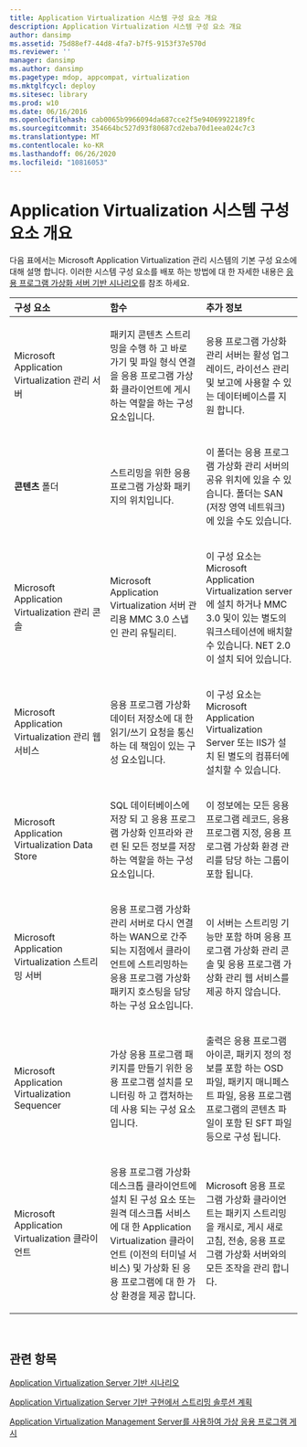 ```yaml
---
title: Application Virtualization 시스템 구성 요소 개요
description: Application Virtualization 시스템 구성 요소 개요
author: dansimp
ms.assetid: 75d88ef7-44d8-4fa7-b7f5-9153f37e570d
ms.reviewer: ''
manager: dansimp
ms.author: dansimp
ms.pagetype: mdop, appcompat, virtualization
ms.mktglfcycl: deploy
ms.sitesec: library
ms.prod: w10
ms.date: 06/16/2016
ms.openlocfilehash: cab0065b9966094da687cce2f5e94069922189fc
ms.sourcegitcommit: 354664bc527d93f80687cd2eba70d1eea024c7c3
ms.translationtype: MT
ms.contentlocale: ko-KR
ms.lasthandoff: 06/26/2020
ms.locfileid: "10816053"
---
```

# Application Virtualization 시스템 구성 요소 개요


다음 표에서는 Microsoft Application Virtualization 관리 시스템의 기본 구성 요소에 대해 설명 합니다. 이러한 시스템 구성 요소를 배포 하는 방법에 대 한 자세한 내용은 [응용 프로그램 가상화 서버 기반 시나리오](application-virtualization-server-based-scenario.md)를 참조 하세요.

<table>
<colgroup>
<col width="33%" />
<col width="33%" />
<col width="33%" />
</colgroup>
<thead>
<tr class="header">
<th align="left">구성 요소</th>
<th align="left">함수</th>
<th align="left">추가 정보</th>
</tr>
</thead>
<tbody>
<tr class="odd">
<td align="left"><p>Microsoft Application Virtualization 관리 서버</p></td>
<td align="left"><p>패키지 콘텐츠 스트리밍을 수행 하 고 바로 가기 및 파일 형식 연결을 응용 프로그램 가상화 클라이언트에 게시 하는 역할을 하는 구성 요소입니다.</p></td>
<td align="left"><p>응용 프로그램 가상화 관리 서버는 활성 업그레이드, 라이선스 관리 및 보고에 사용할 수 있는 데이터베이스를 지원 합니다.</p></td>
</tr>
<tr class="even">
<td align="left"><p><strong>콘텐츠 </strong> 폴더</p></td>
<td align="left"><p>스트리밍을 위한 응용 프로그램 가상화 패키지의 위치입니다.</p></td>
<td align="left"><p>이 폴더는 응용 프로그램 가상화 관리 서버의 공유 위치에 있을 수 있습니다. 폴더는 SAN (저장 영역 네트워크)에 있을 수도 있습니다.</p></td>
</tr>
<tr class="odd">
<td align="left"><p>Microsoft Application Virtualization 관리 콘솔</p></td>
<td align="left"><p>Microsoft Application Virtualization 서버 관리용 MMC 3.0 스냅인 관리 유틸리티.</p></td>
<td align="left"><p>이 구성 요소는 Microsoft Application Virtualization server에 설치 하거나 MMC 3.0 및이 있는 별도의 워크스테이션에 배치할 수 있습니다. NET 2.0이 설치 되어 있습니다.</p></td>
</tr>
<tr class="even">
<td align="left"><p>Microsoft Application Virtualization 관리 웹 서비스</p></td>
<td align="left"><p>응용 프로그램 가상화 데이터 저장소에 대 한 읽기/쓰기 요청을 통신 하는 데 책임이 있는 구성 요소입니다.</p></td>
<td align="left"><p>이 구성 요소는 Microsoft Application Virtualization Server 또는 IIS가 설치 된 별도의 컴퓨터에 설치할 수 있습니다.</p></td>
</tr>
<tr class="odd">
<td align="left"><p>Microsoft Application Virtualization Data Store</p></td>
<td align="left"><p>SQL 데이터베이스에 저장 되 고 응용 프로그램 가상화 인프라와 관련 된 모든 정보를 저장 하는 역할을 하는 구성 요소입니다.</p></td>
<td align="left"><p>이 정보에는 모든 응용 프로그램 레코드, 응용 프로그램 지정, 응용 프로그램 가상화 환경 관리를 담당 하는 그룹이 포함 됩니다.</p></td>
</tr>
<tr class="even">
<td align="left"><p>Microsoft Application Virtualization 스트리밍 서버</p></td>
<td align="left"><p>응용 프로그램 가상화 관리 서버로 다시 연결 하는 WAN으로 간주 되는 지점에서 클라이언트에 스트리밍하는 응용 프로그램 가상화 패키지 호스팅을 담당 하는 구성 요소입니다.</p></td>
<td align="left"><p>이 서버는 스트리밍 기능만 포함 하며 응용 프로그램 가상화 관리 콘솔 및 응용 프로그램 가상화 관리 웹 서비스를 제공 하지 않습니다.</p></td>
</tr>
<tr class="odd">
<td align="left"><p>Microsoft Application Virtualization Sequencer</p></td>
<td align="left"><p>가상 응용 프로그램 패키지를 만들기 위한 응용 프로그램 설치를 모니터링 하 고 캡처하는 데 사용 되는 구성 요소입니다.</p></td>
<td align="left"><p>출력은 응용 프로그램 아이콘, 패키지 정의 정보를 포함 하는 OSD 파일, 패키지 매니페스트 파일, 응용 프로그램 프로그램의 콘텐츠 파일이 포함 된 SFT 파일 등으로 구성 됩니다.</p></td>
</tr>
<tr class="even">
<td align="left"><p>Microsoft Application Virtualization 클라이언트</p></td>
<td align="left"><p>응용 프로그램 가상화 데스크톱 클라이언트에 설치 된 구성 요소 또는 원격 데스크톱 서비스에 대 한 Application Virtualization 클라이언트 (이전의 터미널 서비스) 및 가상화 된 응용 프로그램에 대 한 가상 환경을 제공 합니다.</p></td>
<td align="left"><p>Microsoft 응용 프로그램 가상화 클라이언트는 패키지 스트리밍을 캐시로, 게시 새로 고침, 전송, 응용 프로그램 가상화 서버와의 모든 조작을 관리 합니다.</p></td>
</tr>
</tbody>
</table>

 

## 관련 항목


[Application Virtualization Server 기반 시나리오](application-virtualization-server-based-scenario.md)

[Application Virtualization Server 기반 구현에서 스트리밍 솔루션 계획](planning-your-streaming-solution-in-an-application-virtualization-server-based-implementation.md)

[Application Virtualization Management Server를 사용하여 가상 응용 프로그램 게시](publishing-virtual-applications-using-application-virtualization-management-servers.md)

 

 





